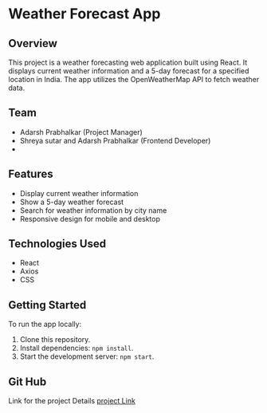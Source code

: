 # Weather Forecast App

## Overview

This project is a weather forecasting web application built using React. It displays current weather information and a 5-day forecast for a specified location in India. The app utilizes the OpenWeatherMap API to fetch weather data.

## Team

- Adarsh Prabhalkar (Project Manager)
- Shreya sutar and Adarsh Prabhalkar (Frontend Developer)
-

## Features

- Display current weather information
- Show a 5-day weather forecast
- Search for weather information by city name
- Responsive design for mobile and desktop

## Technologies Used

- React
- Axios
- CSS

## Getting Started

To run the app locally:

1. Clone this repository.
2. Install dependencies: `npm install`.
3. Start the development server: `npm start`.

## Git Hub 

Link for the project Details [project Link](https://github.com/Adarshcreater/weather-forecast-app/releases/tag/v3.4.2)



